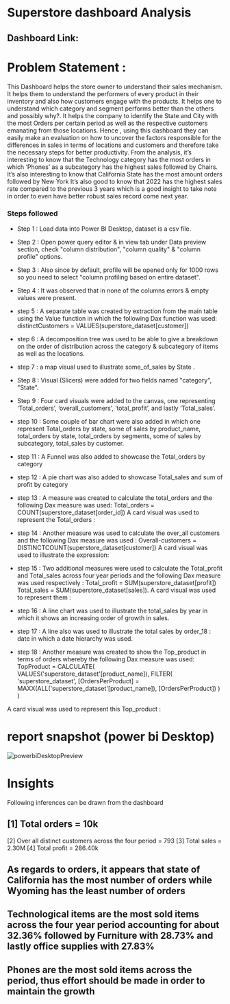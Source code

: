 # Superstore dashboard Analysis
## Dashboard Link: 
# Problem Statement : 
This Dashboard helps the store owner to understand their sales mechanism. It helps them to understand the performers of every product in their inventory and also how customers engage with the products. It helps one to understand which category and segment performs better than the others and possibly why?. It helps the company to identify the State and City with the most Orders per certain period as well as the respective  customers emanating from those locations. Hence , using this dashboard they can easily make an evaluation on how to uncover the factors responsible for the differences in sales in terms of locations and customers and therefore take the necessary steps for better productivity.
From the analysis, it’s interesting to know that the Technology category has the most orders in which ‘Phones’ as a subcategory has the highest sales followed by Chairs.
It’s also interesting to know that California State has the most amount orders followed by New York 
It’s also good to know that 2022 has the highest sales rate compared to the previous 3 years which is a good insight to take note in order to even have better robust sales record come next year. 
### Steps followed 

- Step 1 : Load data into Power BI Desktop, dataset is a csv file.
- Step 2 : Open power query editor & in view tab under Data preview section, check "column distribution", "column quality" & "column profile" options.
- Step 3 : Also since by default, profile will be opened only for 1000 rows so you need to select "column profiling based on entire dataset".
- Step 4 : It was observed that in none of the columns errors & empty values were present.
- step 5 : A separate table was created by extraction from the main table using the Value function in which the following Dax function was used: distinctCustomers = VALUES(superstore_dataset[customer])
 
- step 6 : A decomposition tree was used to be able to give a breakdown on the order of distribution across the category & subcategory of items as well as the locations.
- step 7 : a map visual used to illustrate some_of_sales by State .
 
- Step 8 : Visual (Slicers) were added for two fields named "category", "State".
- Step 9 : Four card visuals were added to the canvas, one representing ‘Total_orders’, ‘overall_customers’, ‘total_profit’, and lastly ‘Total_sales’.
- step 10 : Some couple of bar chart were also added in which one represent Total_orders by state, some of sales by product_name, total_orders by state, total_orders by segments, some of sales by subcategory, total_sales by customer.
- step 11 : A Funnel was also added to showcase the Total_orders by category
- step 12 : A pie chart was also added to showcase Total_sales and sum of profit by category
- step 13 : A measure was created to calculate the total_orders and the following Dax measure was used: Total_orders = COUNT(superstore_dataset[order_id])
A card visual was used to represent the Total_orders : 

- step 14 : Another measure was used to calculate the over_all customers and the following Dax measure was used : Overall-customers = DISTINCTCOUNT(superstore_dataset[customer])
A card visual was used to illustrate the expression: 
- step 15 : Two additional  measures were used to calculate the Total_profit and Total_sales across four year periods and the following Dax measure was used respectively : Total_profit = SUM(superstore_dataset[profit])
Total_sales = SUM(superstore_dataset[sales]).
A card visual was used to represent them :

- step 16 : A line chart was used to illustrate the total_sales by year in which it shows an increasing order of growth in sales.
- step 17 : A line also was used to illustrate the total sales by order_18 : date in which a date hierarchy was used.
- step 18 : Another measure was created to show the Top_product in terms of orders whereby the following Dax measure was used: TopProduct = 
CALCULATE(
    VALUES('superstore_dataset'[product_name]),
    FILTER(
        'superstore_dataset',
        [OrdersPerProduct] = MAXX(ALL('superstore_dataset'[product_name]), [OrdersPerProduct])
    )
)

A card visual was used to represent this Top_product :

# report snapshot    (power bi Desktop)
![powerbiDesktopPreview](https://github.com/Eelmukhty/Superstore-Analysis/assets/170774661/a27f222d-8c05-47a0-b5cd-5df6fea38084)




# Insights 
Following inferences can be drawn from the dashboard
## [1] Total orders = 10k
   [2] Over all distinct customers across the four period = 793
   [3] Total sales = 2.30M
   [4] Total profit = 286.40k
## As regards to orders, it appears that state of California has the most number of orders while Wyoming has the least number of orders 
## Technological items are the most sold items across the four  year period accounting for about 32.36% followed by Furniture with 28.73%  and lastly office supplies with 27.83%
## Phones are the most sold items across the period, thus effort should be made in order to maintain the growth

    










